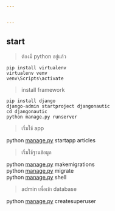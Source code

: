 ```yaml
---


---
```


<h2 id="start"><strong>start</strong></h2>
<blockquote>
<p>ต้องมี python อยู่แล้ว</p>
</blockquote>
<pre><code>pip install virtualenv
virtualenv venv
venv\Scripts\activate 
</code></pre>
<blockquote>
<p>install framework</p>
</blockquote>
<pre><code>pip install django
django-admin startproject djangonautic
cd djangonautic
python manage.py runserver
</code></pre>
<blockquote>
<p>เริ่มใช้ app</p>
</blockquote>
<p>python <a href="http://manage.py">manage.py</a> startapp articles</p>
<blockquote>
<p>เริ่มใช้ฐานข้อมูล</p>
</blockquote>
<p>python <a href="http://manage.py">manage.py</a> makemigrations<br>
python <a href="http://manage.py">manage.py</a> migrate<br>
python <a href="http://manage.py">manage.py</a> shell</p>
<blockquote>
<p>admin เพื่อเข้า database</p>
</blockquote>
<p>python <a href="http://manage.py">manage.py</a> createsuperuser</p>


